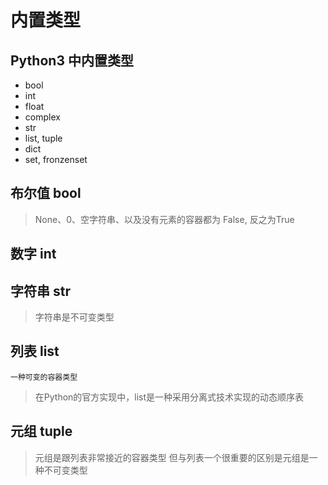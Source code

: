 # 内置类型

## Python3 中内置类型

- bool
- int
- float
- complex
- str
- list, tuple
- dict
- set, fronzenset

## 布尔值 bool

> None、0、空字符串、以及没有元素的容器都为 False, 反之为True

## 数字 int

## 字符串 str
> 字符串是不可变类型

## 列表 list

`一种可变的容器类型`

> 在Python的官方实现中，list是一种采用分离式技术实现的动态顺序表


## 元组 tuple

> 元组是跟列表非常接近的容器类型
> 但与列表一个很重要的区别是元组是一种不可变类型
